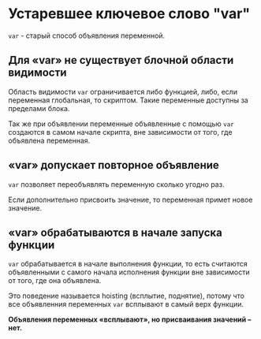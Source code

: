 # Устаревшее ключевое слово "var"

`var` - старый способ объявления переменной.

## Для «var» не существует блочной области видимости

Область видимости `var` ограничивается либо функцией, либо, если переменная глобальная, то скриптом. Такие переменные доступны за пределами блока.

Так же при объявлении переменные объявленные с помощью `var` создаются в самом начале скрипта, вне зависимости от того, где объявлена переменная.

## «var» допускает повторное объявление

`var` позволяет переобъявлять переменную сколько угодно раз.

Если дополнительно присвоить значение, то переменная примет новое значение.

## «var» обрабатываются в начале запуска функции

`var` обрабатывается в начале выполнения функции, то есть считаются объявленными с самого начала исполнения функции вне зависимости от того, где она объявлена.

Это поведение называется hoisting (всплытие, поднятие), потому что все объявленния переменных `var` всплывают в самый верх функции.



**Объявления переменных «всплывают», но присваивания значений – нет.**



